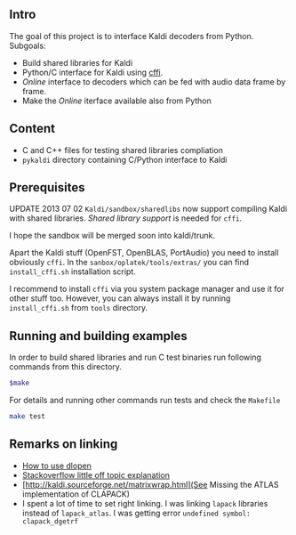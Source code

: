 Intro
-----
The goal of this project is to interface Kaldi decoders from Python. 
Subgoals:
 * Build shared libraries for Kaldi
 * Python/C interface for Kaldi using [cffi](http://cffi.readthedocs.org/en/release-0.6/).
 * _Online_ interface to decoders which can be fed with audio data frame by frame. 
 * Make the _Online_ iterface available also from Python

Content
-------
 * C and C++ files for testing shared libraries compliation
 * `pykaldi` directory containing C/Python interface to Kaldi

Prerequisites
--------------
UPDATE 2013 07 02
`Kaldi/sandbox/sharedlibs` now support compiling Kaldi with shared libraries.
 *Shared library support* is needed for `cffi`. 
 
I hope the sandbox will be merged soon into kaldi/trunk.

Apart the Kaldi stuff (OpenFST, OpenBLAS, PortAudio) you need to install obviously `cffi`.
In the `sanbox/oplatek/tools/extras/` you can find `install_cffi.sh` installation script.

I recommend to install `cffi` via you system package manager and use it for other stuff too.
However, you can always install it by running `install_cffi.sh` from `tools` directory.


Running and building examples
-----------------------------

In order to build shared libraries and run C test binaries run following commands from this directory.
```sh
$make
```
For details and running other commands run tests and check the `Makefile`
```sh
make test
```



Remarks on linking
-------
 * [How to use dlopen](http://www.isotton.com/devel/docs/C++-dlopen-mini-HOWTO/C++-dlopen-mini-HOWTO.html)
 * [Stackoverflow little off topic explanation](http://stackoverflow.com/questions/12762910/c-undefined-symbols-when-loading-shared-library-with-dlopen)
 * [http://kaldi.sourceforge.net/matrixwrap.html](See Missing the ATLAS implementation of  CLAPACK)
 * I spent a lot of time to set right linking. 
    I was linking `lapack` libraries instead of `lapack_atlas`.
    I was getting error `undefined symbol: clapack_dgetrf`
